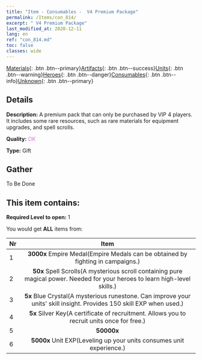 ```yaml
---
title: "Item - Consumables -  V4 Premium Package"
permalink: /Items/con_814/
excerpt: " V4 Premium Package"
last_modified_at: 2020-12-11
lang: en
ref: "con_814.md"
toc: false
classes: wide
---
```

 [Materials](/Items/){: .btn .btn--primary}[Artifacts](/Items/Artifacts/){: .btn .btn--success}[Units](/Items/Units/){: .btn .btn--warning}[Heroes](/Items/Heroes/){: .btn .btn--danger}[Consumables](/Items/Consumables/){: .btn .btn--info}[Unknown](/Items/Unknown/){: .btn .btn--primary}

## Details
 **Description:** A premium pack that can only be purchased by VIP 4 players. It includes some rare resources, such as rare materials for equipment upgrades, and spell scrolls.

 **Quality:** <span style="color: #DA70D6">OK</span>

 **Type:** Gift

## Gather

  To Be Done

## This item contains:

 **Required Level to open:** 1

 You would get **ALL** items  from:

  | Nr |      Item    |
  |:---|:------------:|
  | 1 |  **3000x** Empire Medal(Empire Medals can be obtained by fighting in campaigns.) | 
  | 2 |  **50x** Spell Scrolls(A mysterious scroll containing pure magical power. Needed for your heroes to learn high-level skills.) | 
  | 3 |  **5x** Blue Crystal(A mysterious runestone. Can improve your units' skill insight. Provides 150 skill EXP when used.) | 
  | 4 |  **5x** Silver Key(A certificate of recruitment. Allows you to recruit units once for free.) | 
  | 5 |  **50000x** <i class="fas fa-coins"/> | 
  | 6 |  **5000x** Unit EXP(Leveling up your units consumes unit experience.) | 
